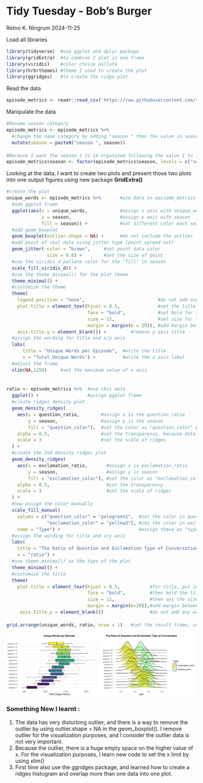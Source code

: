 Tidy Tuesday - Bob’s Burger
================
Retno K. Ningrum
2024-11-25

Load all libraries

``` r
library(tidyverse)  #use ggplot and dplyr package 
library(gridExtra)  #to combine 2 plot in one frame
library(viridis)    #color choice pallate
library(hrbrthemes) #theme I used to create the plot
library(ggridges)   #to create the ridge plot
```

Read the data

``` r
episode_metrics <- readr::read_csv('https://raw.githubusercontent.com/rfordatascience/tidytuesday/master/data/2024/2024-11-19/episode_metrics.csv')
```

Manipulate the data

``` r
#Rename season category
episode_metrics <- episode_metrics %>%
  #change the name category by adding "season " then the value in season
  mutate(season = paste0("season ", season))  

#Because I want the season 1 to 14 organized following the value 1 to 14, then I have to change the data type into factor then arrange their level.
episode_metrics$season <- factor(episode_metrics$season, levels = c("season 1", "season 2", "season 3", "season 4", "season 5", "season 6", "season 7", "season 8", "season 9", "season 10", "season 11", "season 12", "season 13", "season 14"))
```

Looking at the data, I want to create two plots and present those two
plots into one output figures using new package **GridExtra()**

``` r
#create the plot
unique_words <- episode_metrics %>%       #use data in episode_metrics
  #add ggplot frame
  ggplot(aes(x = unique_words,            #assign x axis with unique_words
             y = season,                  #assign y axis with season
             fill = season)) +            #set different color each season
  #add geom boxplot
  geom_boxplot(outlier.shape = NA) +      #do not include the outlier
  #add point of real data using jitter type (point spread out)
  geom_jitter( color = "brown",     #set point data color 
               size = 0.8) +        #set the size of point
  #use the viridis_d pallete color for the "fill" in season
  scale_fill_viridis_d() +
  #use the theme_minimal() for the plot theme
  theme_minimal() +
  #customize the theme
  theme(
    legend.position = "none",                           #do not add any legend
    plot.title = element_text(hjust = 0.5,              #set the title position into center
                              face = "bold",            #set bold for title
                              size = 11,                #set size for title
                              margin = margin(b = 20)), #add margin between title to plot
    axis.title.y = element_blank()) +         #remove y axis title        
  #assign the wording for title and x/y axis  
  labs( 
      title = "Unique Words per Episode",  #write the title
      x = "Total Unique Words") +          #write the x axis label
  #adjust the frame 
  xlim(NA,1250)     #set the maximum value of x axis


ratio <- episode_metrics %>%  #use this data
  ggplot() +                  #assign ggplot frame
  #create ridges density plot
  geom_density_ridges(
    aes(x = question_ratio,        #assign x is the question_ratio
        y = season,                #assign y is the season
        fill = "question_color"),  #set the color as "question_color" pallete 
    alpha = 0.5,                   #set the transparency, because data might overlap
    scale = 3                      #set the scale of ridges
  ) +
  #create the 2nd density ridges plot
  geom_density_ridges(
    aes(x = exclamation_ratio,       #assign x is exclamation_ratio
        y = season,                  #assign y is season
        fill = "exclamation_color"), #set the color as "exclamation_color"
    alpha = 0.5,                     #set the transparency
    scale = 3                        #set the scale of ridges
  ) +
  #now assign the color manually
  scale_fill_manual(
    values = c("question_color" = "palegreen1",  #set the color in question_color
               "exclamation_color" = "yellow3"), #set the color in exclamation_color
    name = "Type") +                             #assign these as "type" 
  #assign the wording for title and x/y axis
  labs(
    title = "The Ratio of Question and Exclamation Type of Conversation",  #set the title
    x = "ratio") +                                                         #set the x axis
  #use theme_minimal() as the type of the plot
  theme_minimal() +
  #customize the title
  theme(
    plot.title = element_text(hjust = 0.5,           #for title, put in the center alignment
                              face = "bold",         #then bold the title
                              size = 11,             #then set the size
                              margin = margin(b=20)),#add margin between title to plot
     axis.title.y = element_blank())                 #do not add any words in y axis

grid.arrange(unique_words, ratio, nrow = 1)   #set the result frame, unique words on left, ratio on right, number of row is 1. 
```

<img src="../output/unnamed-chunk-4-1.png" style="display: block; margin: auto;" />

### Something New I learnt :

1.  The data has very disturbing outlier, and there is a way to remove
    the outlier by using outlier.shape = NA in the geom_boxplot(). I
    remove outlier for the visualization purposes, and I consider the
    outlier data is not very important.  
2.  Because the outlier, there is a huge empty space on the higher value
    of x. For the visualization purposes, I learn new code to set the x
    limit by using xlim()  
3.  First time also use the ggridges package, and learned how to create
    a ridges histogram and overlap more than one data into one plot.
